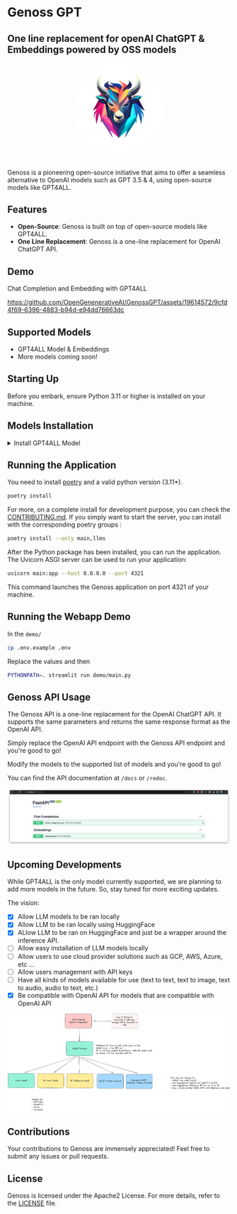 # Genoss GPT
## One line replacement for openAI ChatGPT & Embeddings powered by OSS models


<div align="center">
    <img src="doc/assets/logo.png" alt="Genoss" width="40%"  style="border-radius: 50%; padding-bottom: 20px"/>
</div>

Genoss is a pioneering open-source initiative that aims to offer a seamless alternative to OpenAI models such as GPT 3.5 & 4, using open-source models like GPT4ALL.

## Features

- **Open-Source**: Genoss is built on top of open-source models like GPT4ALL.
- **One Line Replacement**: Genoss is a one-line replacement for OpenAI ChatGPT API.

## Demo

Chat Completion and Embedding with GPT4ALL


https://github.com/OpenGenenerativeAI/GenossGPT/assets/19614572/9cfd4f69-6396-4883-b94d-e94dd76663dc



## Supported Models

- GPT4ALL Model & Embeddings
- More models coming soon!


## Starting Up

Before you embark, ensure Python 3.11 or higher is installed on your machine.

## Models Installation

<details>
<summary>Install GPT4ALL Model</summary>
The first step is to install GPT4ALL, which is the only supported model at the moment. You can do this by following these steps:

1. Clone the repository:

```bash
git clone --recurse-submodules git@github.com:nomic-ai/gpt4all.git
```

2. Navigate to the backend directory:

```bash
cd gpt4all/gpt4all-backend/
```

3. Create a new build directory and navigate into it:

```bash
mkdir build && cd build
```

4. Configure and build the project using cmake:

```bash
cmake ..
cmake --build . --parallel
```

5. Verify that libllmodel.* exists in `gpt4all-backend/build`.

6. Navigate back to the root and install the Python package:

```bash
cd ../../gpt4all-bindings/python
pip3 install -e .
```

7. Download it to your local machine from [here](https://gpt4all.io/models/ggml-gpt4all-j-v1.3-groovy.bin) and put it in the `local_models` directory as `local_models/ggml-gpt4all-j-v1.3-groovy.bin`

</details>

## Running the Application
You need to install [poetry](https://python-poetry.org/docs/) and a valid python version (3.11*).
```bash
poetry install
```
For more, on a complete install for development purpose, you can check the [CONTRIBUTING.md](CONTRIBUTING.md).
If you simply want to start the server, you can install with the corresponding poetry groups :
```bash
poetry install --only main,llms
```

After the Python package has been installed, you can run the application. The Uvicorn ASGI server can be used to run your application:

```bash
uvicorn main:app --host 0.0.0.0 --port 4321
```

This command launches the Genoss application on port 4321 of your machine.

## Running the Webapp Demo

In the `demo/` 

```bash
cp .env.example .env
```

Replace the values and then

```bash
PYTHONPATH=. streamlit run demo/main.py 
```

## Genoss API Usage

The Genoss API is a one-line replacement for the OpenAI ChatGPT API. It supports the same parameters and returns the same response format as the OpenAI API.

Simply replace the OpenAI API endpoint with the Genoss API endpoint and you're good to go!

Modify the models to the supported list of models and you're good to go!

You can find the API documentation at `/docs` or `/redoc`.

![Screenshot of api documentation](doc/assets/2023-07-17-23-46-34.png)


## Upcoming Developments

While GPT4ALL is the only model currently supported, we are planning to add more models in the future. So, stay tuned for more exciting updates.

The vision:

- [X] Allow LLM models to be ran locally
- [X] Allow LLM to be ran locally using HuggingFace
- [X] ALlow LLM to be ran on HuggingFace and just be a wrapper around the inference API.
- [ ] Allow easy installation of LLM models locally
- [ ] Allow users to use cloud provider solutions such as GCP, AWS, Azure, etc ...
- [ ] Allow users management with API keys
- [ ] Have all kinds of models available for use (text to text, text to image, text to audio, audio to text, etc.)
- [X] Be compatible with OpenAI API for models that are compatible with OpenAI API

 ![Screenshot of vision diagram](doc/assets/2023-07-19-23-54-47.png)

## Contributions

Your contributions to Genoss are immensely appreciated! Feel free to submit any issues or pull requests.

## License

Genoss is licensed under the Apache2 License. For more details, refer to the [LICENSE](LICENSE) file.
